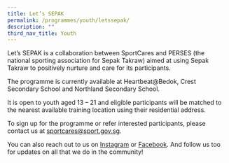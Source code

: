```yaml
---
title: Let’s SEPAK
permalink: /programmes/youth/letssepak/
description: ""
third_nav_title: Youth
---
```

Let’s SEPAK is a collaboration between SportCares and PERSES (the national sporting association for Sepak Takraw) aimed at using Sepak Takraw to positively nurture and care for its participants.

The programme is currently available at Heartbeat@Bedok, Crest Secondary School and Northland Secondary School.

It is open to youth aged 13 – 21 and eligible participants will be matched to the nearest available training location using their residential address.

To sign up for the programme or refer interested participants, please contact us at [sportcares@sport.gov.sg](mailto:sportcares@sport.gov.sg). 

You can also reach out to us on [Instagram](https://www.instagram.com/sportcares/) or [Facebook](https://www.facebook.com/SportCaresSG). And follow us too for updates on all that we do in the community!